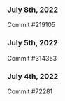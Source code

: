 ### July 8th, 2022

Commit #219105

### July 5th, 2022

Commit #314353


### July 4th, 2022

Commit #72281
